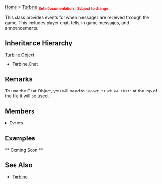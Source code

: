<a href="index">Home</a> > <a href="turbine">Turbine</a>
<sub style="color:red; font-weight:bold">Beta Documentation - Subject to change.<sub>

This class provides events for when messages are received through the game. This includes player chat, tells, in game messages, and announcements.

## Inheritance Hierarchy
<a href="turbine.object">Turbine.Object</a>
* Turbine.Chat

## Remarks
To use the Chat Object, you will need to `import "Turbine.Chat"` at the top of the file it will be used.

## Members
<details><summary>Events</summary>
* <a href="turbine.chat.received">Received</a>
</details>

## Examples
** Coming Soon **

## See Also
* <a href="turbine">Turbine</a>